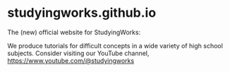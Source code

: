 # studyingworks.github.io

The (new) official website for StudyingWorks:

We produce tutorials for difficult concepts in a wide variety of high school subjects. Consider visiting our YouTube channel, https://www.youtube.com/@studyingworks

